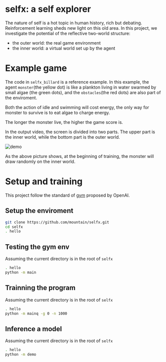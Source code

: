 # selfx: a self explorer

The nature of self is a hot topic in human history, rich but debating. Reinforcement learning sheds new light on this old area. In this project, we investigate the potential of the reflective two-world structure:
* the outer world: the real game environment
* the inner world: a virtual world set up by the agent

Example game
=============

The code in ``selfx_billard`` is a reference example. In this example, the agent ``monster``(the yellow dot)
is like a plankton living in water swarmed by small algae (the green dots), and the ``obstacles``(the red dots)
are also part of the enviroment.

Both the action of idle and swimming will cost energy, the only way for monster to survive is to eat algae to charge energy.

The longer the monster live, the higher the game score is.

In the output video, the screen is divided into two parts. The upper part is the inner world,
while the bottom part is the outer world.

![demo][demo_img]

[demo_img]: https://raw.githubusercontent.com/mountain/selfx/master/docs/demo.png

As the above picture shows, at the beginning of training, the monster will draw randomly on the inner world.
 

Setup and training
===================
This project follow the standard of [gym](https://gym.openai.com/) proposed by OpenAI.

Setup the enviroment
--------------------

```bash
git clone https://github.com/mountain/selfx.git
cd selfx
. hello
```

Testing the gym env
--------------------
Assuming the current directory is in the root of ``selfx``

```bash
. hello
python -m main
```

Trainning the program
--------------------
Assuming the current directory is in the root of ``selfx``

```bash
. hello
python -m mainq -g 0 -n 1000
```

Inference a model
------------------
Assuming the current directory is in the root of ``selfx``

```bash
. hello
python -m demo
```


